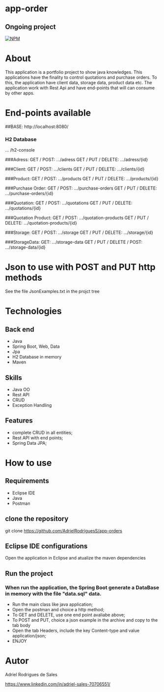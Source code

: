 # app-order
## Ongoing project

[![NPM](https://img.shields.io/npm/l/react)](https://github.com/AdrielRodriguesS/app-orders/blob/main/LICENCE)

# About

This application is a portfolio project to show java knowledges.
This applications have the finality to control quotations and purchase orders.
To this, the application have client data, storage data, product data etc.
The application work with Rest Api and have end-points that will can consume by other apps.

# End-points available

##BASE: http://localhost:8080/

### H2 Database
... /h2-console

###Adress:
GET / POST: .../adress
GET / PUT / DELETE: .../adress/{id}

###Client:
GET / POST: .../clients
GET / PUT / DELETE: .../clients/{id}

###Product:
GET / POST: .../products
GET / PUT / DELETE: .../products/{id}

###Purchase Order:
GET / POST: .../purchase-orders
GET / PUT / DELETE: .../purchase-orders/{id}

###Quotation:
GET / POST: .../quotations
GET / PUT / DELETE: .../quotations/{id}

###Quotation Product:
GET / POST: .../quotation-products
GET / PUT / DELETE: .../quotation-products/{id}

###Storage:
GET / POST: .../storage
GET / PUT / DELETE: .../storage/{id}

###StorageData:
GET: .../storage-data
GET / PUT / DELETE / POST: .../storage-data/{id}

# Json to use with POST and PUT http methods
See the file JsonExamples.txt in the projct tree

# Technologies

## Back end
- Java
- Spring Boot, Web, Data
- Jpa
- H2 Database in memory
- Maven

## Skills
- Java OO
- Rest API
- CRUD
- Exception Handling

## Features
- complete CRUD in all entities;
- Rest API with end points;
- Spring Data JPA;

# How to use

## Requirements
- Eclipse IDE
- Java
- Postman

## clone the repository
git clone https://github.com/AdrielRodriguesS/app-orders

## Eclipse IDE configurations
Open the application in Eclipse and atualize the maven dependencies

## Run the project
### When run the application, the Spring Boot generate a DataBase in memory with the file "data.sql" data.
- Run the main class like java application;
- Open the postman and choice a http method;
- To GET and DELETE, use one end point avaliabe above;
- To POST and PUT, choice a json example in the archive and copy to the tab body
- Open the tab Headers, include the key Content-type and value application/json;
- ENJOY

# Autor

Adriel Rodrigues de Sales

https://www.linkedin.com/in/adriel-sales-70706551/
